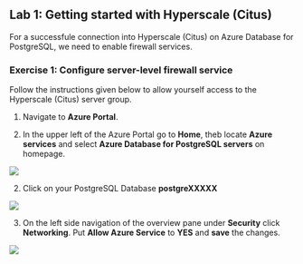 ## Lab 1: Getting started with Hyperscale (Citus)

For a successfule connection into Hyperscale (Citus) on Azure Database for PostgreSQL, we need to enable firewall services.

### Exercise 1: Configure server-level firewall service

Follow the instructions given below to allow yourself access to the Hyperscale (Citus) server group.
 
1. Navigate to **Azure Portal**.

2. In the upper left of the Azure Portal go to **Home**, theb locate **Azure services** and select **Azure Database for PostgreSQL servers** on homepage.

![](images/azpostgresql.png)


2. Click on your PostgreSQL Database **postgreXXXXX**

![](images/azpostgresql1.png)


3. On the left side navigation of the overview pane under **Security** click **Networking**. Put **Allow Azure Service** to **YES** and **save** the changes.

![](images/2postgresqlfw.png)
